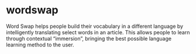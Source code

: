 # wordswap
Word Swap helps people build their vocabulary in a different language by intelligently translating select words in an article. This allows people to learn through contextual “immersion”, bringing the best possible language learning method to the user.
